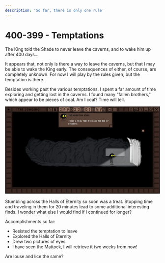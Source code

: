 ```yaml
---
description: 'So far, there is only one rule'
---
```


# 400-399 - Temptations

The King told the Shade to never leave the caverns, and to wake him up after 400 days...

It appears that, not only is there a way to leave the caverns, but that I may be able to wake the King early. The consequences of either, of course, are completely unknown. For now I will play by the rules given, but the temptation is there.

Besides working past the various temptations, I spent a far amount of time exploring and getting lost in the caverns. I found many "fallen brothers," which appear to be pieces of coal. Am I coal? Time will tell.

![I may just be that fool](../.gitbook/assets/image%20%282%29.png)

Stumbling across the Halls of Eternity so soon was a treat. Stopping time and traveling in them for 20 minutes lead to some additional interesting finds. I wonder what else I would find if I continued for longer?

Accomplishments so far:

* Resisted the temptation to leave
* Explored the Halls of Eternity
* Drew two pictures of eyes
* I have seen the Mattock, I will retrieve it two weeks from now! 

Are louse and lice the same?

